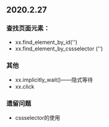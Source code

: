 ## 2020.2.27

### 查找页面元素：

* xx.find_element_by_id('')
* xx.find_element_by_cssselector ('')

### 其他

* xx.implicitly_wait()——隐式等待
* xx.click

### 遗留问题

* cssselector的使用

  